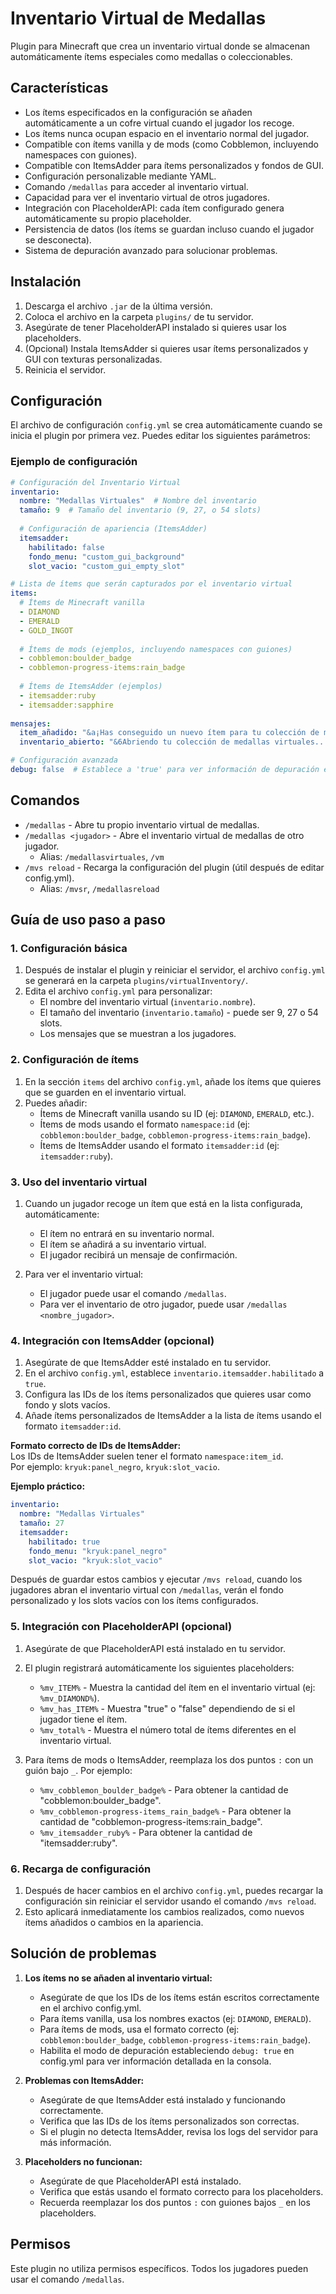 # Inventario Virtual de Medallas

Plugin para Minecraft que crea un inventario virtual donde se almacenan automáticamente ítems especiales como medallas o coleccionables.

## Características

- Los ítems especificados en la configuración se añaden automáticamente a un cofre virtual cuando el jugador los recoge.
- Los ítems nunca ocupan espacio en el inventario normal del jugador.
- Compatible con ítems vanilla y de mods (como Cobblemon, incluyendo namespaces con guiones).
- Compatible con ItemsAdder para ítems personalizados y fondos de GUI.
- Configuración personalizable mediante YAML.
- Comando `/medallas` para acceder al inventario virtual.
- Capacidad para ver el inventario virtual de otros jugadores.
- Integración con PlaceholderAPI: cada ítem configurado genera automáticamente su propio placeholder.
- Persistencia de datos (los ítems se guardan incluso cuando el jugador se desconecta).
- Sistema de depuración avanzado para solucionar problemas.

## Instalación

1. Descarga el archivo `.jar` de la última versión.
2. Coloca el archivo en la carpeta `plugins/` de tu servidor.
3. Asegúrate de tener PlaceholderAPI instalado si quieres usar los placeholders.
4. (Opcional) Instala ItemsAdder si quieres usar ítems personalizados y GUI con texturas personalizadas.
5. Reinicia el servidor.

## Configuración

El archivo de configuración `config.yml` se crea automáticamente cuando se inicia el plugin por primera vez. Puedes editar los siguientes parámetros:

### Ejemplo de configuración

```yaml
# Configuración del Inventario Virtual
inventario:
  nombre: "Medallas Virtuales"  # Nombre del inventario
  tamaño: 9  # Tamaño del inventario (9, 27, o 54 slots)
  
  # Configuración de apariencia (ItemsAdder)
  itemsadder:
    habilitado: false
    fondo_menu: "custom_gui_background"
    slot_vacio: "custom_gui_empty_slot"

# Lista de ítems que serán capturados por el inventario virtual
items:
  # Ítems de Minecraft vanilla
  - DIAMOND
  - EMERALD
  - GOLD_INGOT
  
  # Ítems de mods (ejemplos, incluyendo namespaces con guiones)
  - cobblemon:boulder_badge
  - cobblemon-progress-items:rain_badge
  
  # Ítems de ItemsAdder (ejemplos)
  - itemsadder:ruby
  - itemsadder:sapphire
  
mensajes:
  item_añadido: "&a¡Has conseguido un nuevo ítem para tu colección de medallas!"
  inventario_abierto: "&6Abriendo tu colección de medallas virtuales..."

# Configuración avanzada
debug: false  # Establece a 'true' para ver información de depuración en la consola
```

## Comandos

- `/medallas` - Abre tu propio inventario virtual de medallas.
- `/medallas <jugador>` - Abre el inventario virtual de medallas de otro jugador.
  - Alias: `/medallasvirtuales`, `/vm`
- `/mvs reload` - Recarga la configuración del plugin (útil después de editar config.yml).
  - Alias: `/mvsr`, `/medallasreload`

## Guía de uso paso a paso

### 1. Configuración básica

1. Después de instalar el plugin y reiniciar el servidor, el archivo `config.yml` se generará en la carpeta `plugins/virtualInventory/`.
2. Edita el archivo `config.yml` para personalizar:
   - El nombre del inventario virtual (`inventario.nombre`).
   - El tamaño del inventario (`inventario.tamaño`) - puede ser 9, 27 o 54 slots.
   - Los mensajes que se muestran a los jugadores.

### 2. Configuración de ítems

1. En la sección `items` del archivo `config.yml`, añade los ítems que quieres que se guarden en el inventario virtual.
2. Puedes añadir:
   - Ítems de Minecraft vanilla usando su ID (ej: `DIAMOND`, `EMERALD`, etc.).
   - Ítems de mods usando el formato `namespace:id` (ej: `cobblemon:boulder_badge`, `cobblemon-progress-items:rain_badge`).
   - Ítems de ItemsAdder usando el formato `itemsadder:id` (ej: `itemsadder:ruby`).

### 3. Uso del inventario virtual

1. Cuando un jugador recoge un ítem que está en la lista configurada, automáticamente:
   - El ítem no entrará en su inventario normal.
   - El ítem se añadirá a su inventario virtual.
   - El jugador recibirá un mensaje de confirmación.

2. Para ver el inventario virtual:
   - El jugador puede usar el comando `/medallas`.
   - Para ver el inventario de otro jugador, puede usar `/medallas <nombre_jugador>`.

### 4. Integración con ItemsAdder (opcional)

1. Asegúrate de que ItemsAdder esté instalado en tu servidor.
2. En el archivo `config.yml`, establece `inventario.itemsadder.habilitado` a `true`.
3. Configura las IDs de los ítems personalizados que quieres usar como fondo y slots vacíos.
4. Añade ítems personalizados de ItemsAdder a la lista de ítems usando el formato `itemsadder:id`.

**Formato correcto de IDs de ItemsAdder:**  
Los IDs de ItemsAdder suelen tener el formato `namespace:item_id`.  
Por ejemplo: `kryuk:panel_negro`, `kryuk:slot_vacio`.

**Ejemplo práctico:**
```yaml
inventario:
  nombre: "Medallas Virtuales"
  tamaño: 27
  itemsadder:
    habilitado: true
    fondo_menu: "kryuk:panel_negro"
    slot_vacio: "kryuk:slot_vacio"
```
Después de guardar estos cambios y ejecutar `/mvs reload`, cuando los jugadores abran el inventario virtual con `/medallas`, verán el fondo personalizado y los slots vacíos con los ítems configurados.

### 5. Integración con PlaceholderAPI (opcional)

1. Asegúrate de que PlaceholderAPI está instalado en tu servidor.
2. El plugin registrará automáticamente los siguientes placeholders:
   - `%mv_ITEM%` - Muestra la cantidad del ítem en el inventario virtual (ej: `%mv_DIAMOND%`).
   - `%mv_has_ITEM%` - Muestra "true" o "false" dependiendo de si el jugador tiene el ítem.
   - `%mv_total%` - Muestra el número total de ítems diferentes en el inventario virtual.

3. Para ítems de mods o ItemsAdder, reemplaza los dos puntos `:` con un guión bajo `_`. Por ejemplo:
   - `%mv_cobblemon_boulder_badge%` - Para obtener la cantidad de "cobblemon:boulder_badge".
   - `%mv_cobblemon-progress-items_rain_badge%` - Para obtener la cantidad de "cobblemon-progress-items:rain_badge".
   - `%mv_itemsadder_ruby%` - Para obtener la cantidad de "itemsadder:ruby".

### 6. Recarga de configuración

1. Después de hacer cambios en el archivo `config.yml`, puedes recargar la configuración sin reiniciar el servidor usando el comando `/mvs reload`.
2. Esto aplicará inmediatamente los cambios realizados, como nuevos ítems añadidos o cambios en la apariencia.

## Solución de problemas

1. **Los ítems no se añaden al inventario virtual:**
   - Asegúrate de que los IDs de los ítems están escritos correctamente en el archivo config.yml.
   - Para ítems vanilla, usa los nombres exactos (ej: `DIAMOND`, `EMERALD`).
   - Para ítems de mods, usa el formato correcto (ej: `cobblemon:boulder_badge`, `cobblemon-progress-items:rain_badge`).
   - Habilita el modo de depuración estableciendo `debug: true` en config.yml para ver información detallada en la consola.

2. **Problemas con ItemsAdder:**
   - Asegúrate de que ItemsAdder está instalado y funcionando correctamente.
   - Verifica que las IDs de los ítems personalizados son correctas.
   - Si el plugin no detecta ItemsAdder, revisa los logs del servidor para más información.

3. **Placeholders no funcionan:**
   - Asegúrate de que PlaceholderAPI está instalado.
   - Verifica que estás usando el formato correcto para los placeholders.
   - Recuerda reemplazar los dos puntos `:` con guiones bajos `_` en los placeholders.

## Permisos

Este plugin no utiliza permisos específicos. Todos los jugadores pueden usar el comando `/medallas`.